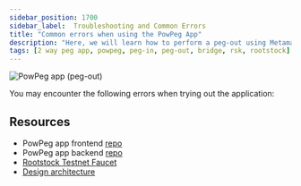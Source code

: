 ```yaml
---
sidebar_position: 1700
sidebar_label:  Troubleshooting and Common Errors
title: "Common errors when using the PowPeg App"
description: "Here, we will learn how to perform a peg-out using Metamask Wallet."
tags: [2 way peg app, powpeg, peg-in, peg-out, bridge, rsk, rootstock]
---
```


![PowPeg app (peg-out)](/img/resources/powpeg/pegout.gif)

You may encounter the following errors when trying out the application:


## Resources
* PowPeg app frontend [repo](https://github.com/rsksmart/2wp-app)
* PowPeg app backend [repo](https://github.com/rsksmart/2wp-api)
* [Rootstock Testnet Faucet](https://faucet.rootstock.io/)
* [Design architecture](/resources/guides/powpeg/advanced-operations/design-architecture/)